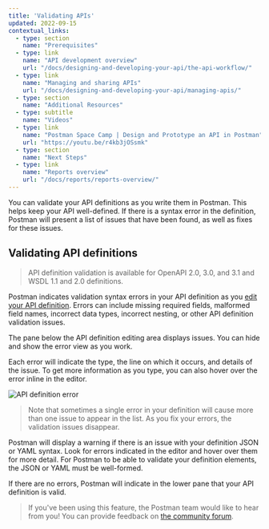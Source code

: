 ```yaml
---
title: 'Validating APIs'
updated: 2022-09-15
contextual_links:
  - type: section
    name: "Prerequisites"
  - type: link
    name: "API development overview"
    url: "/docs/designing-and-developing-your-api/the-api-workflow/"
  - type: link
    name: "Managing and sharing APIs"
    url: "/docs/designing-and-developing-your-api/managing-apis/"
  - type: section
    name: "Additional Resources"
  - type: subtitle
    name: "Videos"
  - type: link
    name: "Postman Space Camp | Design and Prototype an API in Postman"
    url: "https://youtu.be/r4kb3jOSsmk"
  - type: section
    name: "Next Steps"
  - type: link
    name: "Reports overview"
    url: "/docs/reports/reports-overview/"
---
```


You can validate your API definitions as you write them in Postman<!--, and validate your elements (collections and tests) against your schema-->. This helps keep your API well-defined<!--and ensures that your elements are in sync with your schema-->. If there is a syntax error in the definition<!--or elements don't match it-->, Postman will present a list of issues that have been found, as well as fixes for these issues. <!--You can then apply fixes to the API elements and revalidate them.-->
<!--
## Contents

* [Validating API definitions](#validating-api-definitions)
* [Accessing issues](#accessing-issues)-->

## Validating API definitions

> API definition validation is available for OpenAPI 2.0, 3.0, and 3.1 and WSDL 1.1 and 2.0 definitions.

Postman indicates validation syntax errors in your API definition as you [edit your API definition](/docs/designing-and-developing-your-api/developing-an-api/defining-an-api/). Errors can include missing required fields, malformed field names, incorrect data types, incorrect nesting, or other API definition validation issues.

The pane below the API definition editing area displays issues. You can hide and show the error view as you work.

Each error will indicate the type, the line on which it occurs, and details of the issue. To get more information as you type, you can also hover over the error inline in the editor.

![API definition error](https://assets.postman.com/postman-docs/v10/schema-validation-error-open-v10.jpg)

> Note that sometimes a single error in your definition will cause more than one issue to appear in the list. As you fix your errors, the validation issues disappear.

Postman will display a warning if there is an issue with your definition JSON or YAML syntax. Look for errors indicated in the editor and hover over them for more detail. For Postman to be able to validate your definition elements, the JSON or YAML must be well-formed.

If there are no errors, Postman will indicate in the lower pane that your API definition is valid.

<!--## Validating elements

> Element validation is available for OpenAPI 3.0 and WSDL 1.1 and 2.0 schemas.

You can compare your API schemas against documentation collections and tests  associated with it to determine if the elements need changes to stay in sync. For example, if you add a new method to your API schema, validation will indicate you need to add the method to your associated documentation. Or when you add a new element to an API, you can run a validation to check the element against the current API schema for issues.

Each element has a **Validate** column next to it. Open your API from the sidebar and locate the element:

* Documentation collections are on the API's overview.
* To view tests, select **Test and Automation**.

To validate a new element, select **Validate** in the validate column next to the element. To re-validate an element, select the status, then select **Validate Again**.

Once the validation is complete, a checkmark will appear next to the element if no issues have been found, or a warning message stating that issues are found. If there are issues, select the status, then select **Review Issues** to review them.

![Test validation](https://assets.postman.com/postman-docs/api-builder-test-validation.jpg)

### Validating requests

If you want your requests to be validated, your collection must be linked to an API.

A collection is linked to an API if you [generate it from a schema](/docs/designing-and-developing-your-api/developing-an-api/defining-an-api/#generating-an-api-definition) or [add it as a relation to an existing API](/docs/designing-and-developing-your-api/developing-an-api/adding-api-elements/#adding-a-collection).

Postman validates a request when it's sent. If there are issues with the request, Postman displays a warning message showing the number of issues next to the name of the request.

## Accessing issues

You can review the issues found during validation to fix issues in your collections or schemas.

If an issue arises when you run a request, select the warning message next to the name of the request (for example, **1 issue**). This will open a panel on the right indicating detailed information about which component of the request is affected and what the issue itself is, and a direct link to the API against which the request is validated. Select the link to open the API within Postman.

> You can select a specific issue to access the relevant request component.

If your issue relates to another element, open your API from the sidebar and locate the element:

* Documentation and collections are on the API's overview.
* To view tests, select **Test and Automation**.

If Postman finds any issues during validation, view them by selecting **Issues found** > **View issues**. This will take you to a page summarizing validation issues.

## Updating API elements

The issue summary indicates the [details of each issue](#understanding-the-issue-summary) and provides fixes you can [automatically apply](#applying-changes-to-api-elements) to the corresponding API element.

### Understanding the issue summary

The validation summary lists all the issues found between the generated collection and the API schema. You can select suggested changes to make to the collection.

![review issues sidebar](https://assets.postman.com/postman-docs/api-builder-validation-sync.jpg)

> You can select the request name or the request element in the right sidebar to go directly to the corresponding issues.

The review contains details on what changes need to be made for the API element to be in sync with the schema again.

### Applying changes to API elements

You can individually select the changes to be applied to the API element as you review them. Select the change you want to apply, then select the checkbox next to it. Repeat the same action for each change you would like to apply.

When you're done selecting the changes to apply, select **Confirm Changes to Collection**.

You can also apply all changes by selecting **Select all changes**, then **Confirm Changes to Collection**.

You can access the updated API element by selecting **View Updated Collection** from the confirmation screen. If you didn't apply all changes, you can also review the remaining issues by selecting **View Remaining Issues**.
-->
> If you've been using this feature, the Postman team would like to hear from you! You can provide feedback on [the community forum](https://community.postman.com/t/user-feedback-updating-api-elements/13308).
